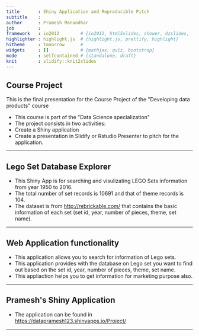 ```yaml
---
title       : Shiny Application and Reproducible Pitch
subtitle    : 
author      : Pramesh Manandhar
job         : 
framework   : io2012        # {io2012, html5slides, shower, dzslides, ...}
highlighter : highlight.js  # {highlight.js, prettify, highlight}
hitheme     : tomorrow      # 
widgets     : []            # {mathjax, quiz, bootstrap}
mode        : selfcontained # {standalone, draft}
knit        : slidify::knit2slides
---
```


## Course Project

This is the final presentation for the Course Project of the "Developing data products" course
- This course is part of the "Data Science specialization"
- The project consists in two activities:
- Create a Shiny application
- Create a presentation in Slidify or Rstudio Presenter to pitch for the application.

---
## Lego Set Database Explorer  

- This Shiny App is for searching and visulizating LEGO Sets information from year 1950 to 2016.
- The total number of set records is 10691 and that of theme records is 104.
- The dataset is from http://rebrickable.com/ that contains the basic information of each set (set id, year, number of pieces, theme, set name).

---
## Web Application functionality

- This application allows you to search for information of Lego sets.
- This application provides with the database on Lego set you want to find out based on the set id, year, number of pieces, theme, set name.
- This appliaction helps you to get information for marketing purpose also.

---
## Pramesh's Shiny Application

- The application can be found in https://datapramesh123.shinyapps.io/Project/

---
